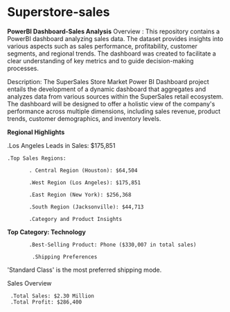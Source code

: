 # Superstore-sales
**PowerBI Dashboard-Sales Analysis**
Overview :
This repository contains a PowerBI dashboard analyzing sales data. The dataset provides insights into various aspects such as sales performance, profitability, customer segments, and regional trends. The dashboard was created to facilitate a clear understanding of key metrics and to guide decision-making processes. 


Description: 
The SuperSales Store Market Power BI Dashboard project entails the development of a dynamic dashboard that aggregates and analyzes data from various sources within the SuperSales retail ecosystem. The dashboard will be designed to offer a holistic view of the company's performance across multiple dimensions, including sales revenue, product trends, customer demographics, and inventory levels.

**Regional Highlights**


   .Los Angeles Leads in Sales: $175,851
   
    .Top Sales Regions:
    
           . Central Region (Houston): $64,504
           
           .West Region (Los Angeles): $175,851
           
           .East Region (New York): $256,368
           
           .South Region (Jacksonville): $44,713
           
           .Category and Product Insights
           

           
**Top Category: Technology**

           .Best-Selling Product: Phone ($330,007 in total sales)
           
            .Shipping Preferences
            
'Standard Class' is the most preferred shipping mode.

Sales Overview

     .Total Sales: $2.30 Million
     .Total Profit: $286,400
